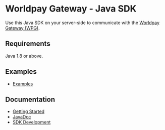 # Worldpay Gateway - Java SDK
Use this Java SDK on your server-side to communicate with the [Worldpay Gateway (WPG)](https://www.worldpay.com/global/products/gateway-services).

## Requirements
Java 1.8 or above.

## Examples
- [Examples](wpg-examples)

## Documentation
- [Getting Started](docs/getting-started.md)
- [JavaDoc](docs/javadoc/index.html)
- [SDK Development](docs/development.md)
